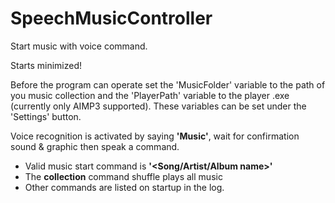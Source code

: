 # SpeechMusicController
Start music with voice command.

Starts minimized!

Before the program can operate set the 'MusicFolder' variable to the path of you music collection and the 'PlayerPath' variable to the player .exe (currently only AIMP3 supported). These variables can be set under the 'Settings' button.

Voice recognition is activated by saying **'Music'**, wait for confirmation sound & graphic then speak a command.
 - Valid music start command is **'\<Song/Artist/Album name\>'**
 - The **collection** command shuffle plays all music
 - Other commands are listed on startup in the log.
